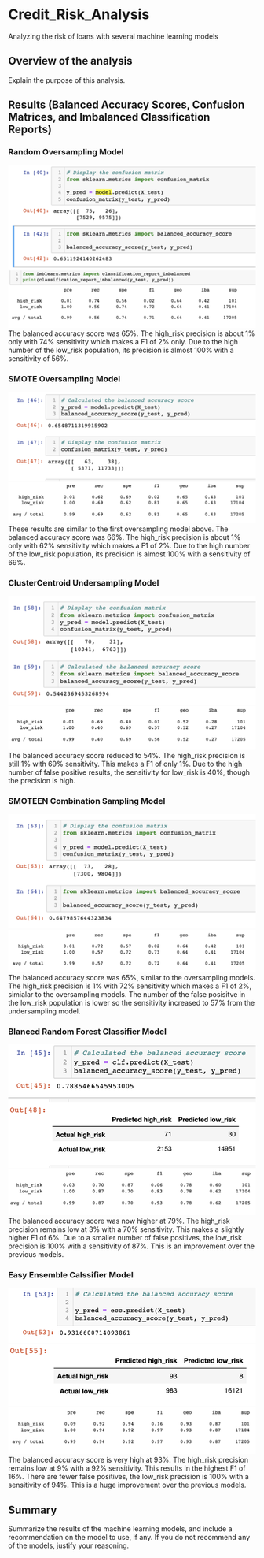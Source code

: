 # Credit_Risk_Analysis
Analyzing the risk of loans with several machine learning models

## Overview of the analysis
Explain the purpose of this analysis.

## Results (Balanced Accuracy Scores, Confusion Matrices, and Imbalanced Classification Reports) 

### Random Oversampling Model

![Naive_Oversampling_cm_bas.png](Resources/Naive_Oversampling_cm_bas.png)
![Naive_Oversampling_cs.png](Resources/Naive_Oversampling_cs.png)
The balanced accuracy score was 65%. 
The high_risk precision is about 1% only with 74% sensitivity which makes a F1 of 2% only.
Due to the high number of the low_risk population, its precision is almost 100% with a sensitivity of 56%.

### SMOTE Oversampling Model

![SMOTE_cm_bas.png](Resources/SMOTE_cm_bas.png)
![SMOTE_cr.png](Resources/SMOTE_cr.png)
These results are similar to the first oversampling model above. 
The balanced accuracy score was 66%. 
The high_risk precision is about 1% only with 62% sensitivity which makes a F1 of 2%.
Due to the high number of the low_risk population, its precision is almost 100% with a sensitivity of 69%.

### ClusterCentroid Undersampling Model

![ClusterCentroid_Undersamplig_cm-bas.png](Resources/ClusterCentroid_Undersamplig_cm-bas.png)
![ClusterCentroid_Undersamplig_cr.png](Resources/ClusterCentroid_Undersamplig_cr.png)
The balanced accuracy score reduced to 54%. 
The high_risk precision is still 1% with 69% sensitivity. This makes a F1 of only 1%.
Due to the high number of false positive results, the sensitivity for low_risk is 40%, though the precision is high.

### SMOTEEN Combination Sampling Model

![SMOTEEN_cm_bas.png](Resources/SMOTEEN_cm_bas.png)
![SMOTEEN_cr.png](Resources/SMOTEEN_cr.png)
The balanced accuracy score was 65%, similar to the oversampling models. 
The high_risk precision is 1% with 72% sensitivity which makes a F1 of 2%, simialar to the oversampling models.
The number of the false posisitve in the low_risk population is lower so the sensitivity increased to 57% from the undersampling model.

### Blanced Random Forest Classifier Model

![BalancedRFC_bas.png](Resources/BalancedRFC_bas.png)
![BalancedRFC_cm.png](Resources/BalancedRFC_cm.png)
![BalancedRFC_cr.png](Resources/BalancedRFC_cr.png)
The balanced accuracy score was now higher at 79%. 
The high_risk precision remains low at 3% with a 70% sensitivity. This makes a slightly higher F1 of 6%.
Due to a smaller number of false positives, the low_risk precision is 100% with a sensitivity of 87%. This is an improvement over the previous models. 

### Easy Ensemble Calssifier Model 


![EasyEClassifier_bas.png](Resources/EasyEClassifier_bas.png)
![EasyEClassifier_cm.png](Resources/EasyEClassifier_cm.png)
![EasyEClassifier_cr.png](Resources/EasyEClassifier_cr.png)
The balanced accuracy score is very high at 93%. 
The high_risk precision remains low at 9% with a 92% sensitivity. This results in the highest F1 of 16%.
There are fewer false positives, the low_risk precision is 100% with a sensitivity of 94%. This is a huge improvement over the previous models. 

## Summary
Summarize the results of the machine learning models, and include a recommendation on the model to use, if any. If you do not recommend any of the models, justify your reasoning.
